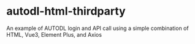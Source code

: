 # autodl-html-thirdparty
An example of AUTODL login and API call using a simple combination of HTML, Vue3, Element Plus, and Axios
